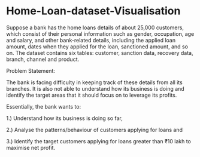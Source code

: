 # Home-Loan-dataset-Visualisation


Suppose a bank has the home loans details of about 25,000 customers, which consist of their personal information such as gender, occupation, age and salary, and other bank-related details, including the applied loan amount, dates when they applied for the loan, sanctioned amount, and so on. The dataset contains six tables: customer, sanction data, recovery data, branch, channel and product.


Problem Statement:

The bank is facing difficulty in keeping track of these details from all its branches. It is also not able to understand how its business is doing and identify the target areas that it should focus on to leverage its profits.

 

Essentially, the bank wants to:

1.) Understand how its business is doing so far,

2.) Analyse the patterns/behaviour of customers applying for loans and

3.) Identify the target customers applying for loans greater than ₹10 lakh to maximise net profit.
